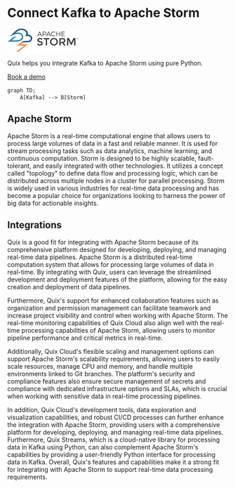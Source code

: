 # Connect Kafka to Apache Storm

![](./images/logo_1.jpg)

Quix helps you integrate Kafka to Apache Storm using pure Python.

<div>
<a class="md-button md-button--primary" href="https://share.hsforms.com/1iW0TmZzKQMChk0lxd_tGiw4yjw2?__hstc=175542013.2303933fbd746c0ac86d9ccbe9bc9100.1728383268831.1729603416735.1729620918855.31&__hssc=175542013.1.1729620918855&__hsfp=2132701734" target="_blank" style="margin-right:.5rem;">Book a demo</a>
<br/>
</div>

```mermaid
graph TD;
    A[Kafka] --> B[Storm]
```

## Apache Storm

Apache Storm is a real-time computational engine that allows users to process large volumes of data in a fast and reliable manner. It is used for stream processing tasks such as data analytics, machine learning, and continuous computation. Storm is designed to be highly scalable, fault-tolerant, and easily integrated with other technologies. It utilizes a concept called "topology" to define data flow and processing logic, which can be distributed across multiple nodes in a cluster for parallel processing. Storm is widely used in various industries for real-time data processing and has become a popular choice for organizations looking to harness the power of big data for actionable insights.

## Integrations

Quix is a good fit for integrating with Apache Storm because of its comprehensive platform designed for developing, deploying, and managing real-time data pipelines. Apache Storm is a distributed real-time computation system that allows for processing large volumes of data in real-time. By integrating with Quix, users can leverage the streamlined development and deployment features of the platform, allowing for the easy creation and deployment of data pipelines.

Furthermore, Quix's support for enhanced collaboration features such as organization and permission management can facilitate teamwork and increase project visibility and control when working with Apache Storm. The real-time monitoring capabilities of Quix Cloud also align well with the real-time processing capabilities of Apache Storm, allowing users to monitor pipeline performance and critical metrics in real-time.

Additionally, Quix Cloud's flexible scaling and management options can support Apache Storm's scalability requirements, allowing users to easily scale resources, manage CPU and memory, and handle multiple environments linked to Git branches. The platform's security and compliance features also ensure secure management of secrets and compliance with dedicated infrastructure options and SLAs, which is crucial when working with sensitive data in real-time processing pipelines.

In addition, Quix Cloud's development tools, data exploration and visualization capabilities, and robust CI/CD processes can further enhance the integration with Apache Storm, providing users with a comprehensive platform for developing, deploying, and managing real-time data pipelines. Furthermore, Quix Streams, which is a cloud-native library for processing data in Kafka using Python, can also complement Apache Storm's capabilities by providing a user-friendly Python interface for processing data in Kafka. Overall, Quix's features and capabilities make it a strong fit for integrating with Apache Storm to support real-time data processing requirements.

